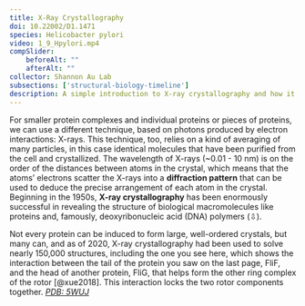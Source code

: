 ```yaml
---
title: X-Ray Crystallography
doi: 10.22002/D1.1471
species: Helicobacter pylori
video: 1_9_Hpylori.mp4
compSlider:
    beforeAlt: ""
    afterAlt: ""
collector: Shannon Au Lab
subsections: ['structural-biology-timeline']
description: A simple introduction to X-ray crystallography and how it's used to solve high-resolution structures of proteins like those in the Helicobacter pylori flagellum
---
```


For smaller protein complexes and individual proteins or pieces of proteins, we can use a different technique, based on photons produced by electron interactions: X-rays. This technique, too, relies on a kind of averaging of many particles, in this case identical molecules that have been purified from the cell and crystallized. The wavelength of X-rays (~0.01 - 10 nm) is on the order of the distances between atoms in the crystal, which means that the atoms’ electrons scatter the X-rays into a **diffraction pattern** that can be used to deduce the precise arrangement of each atom in the crystal. Beginning in the 1950s, **X-ray crystallography** has been enormously successful in revealing the structure of biological macromolecules like proteins and, famously, deoxyribonucleic acid (DNA) polymers (⇩).

Not every protein can be induced to form large, well-ordered crystals, but many can, and as of 2020, X-ray crystallography had been used to solve nearly 150,000 structures, including the one you see here, which shows the interaction between the tail of the protein you saw on the last page, FliF, and the head of another protein, FliG, that helps form the other ring complex of the rotor [@xue2018]. This interaction locks the two rotor components together. [*PDB: 5WUJ*](http://rcsb.org/structure/5WUJ)


